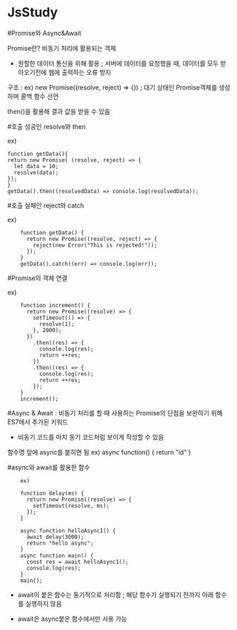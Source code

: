 # JsStudy

#Promise와 Async&Await

Promise란? 비동기 처리에 활용되는 객체

- 원할한 데이터 통신을 위해 활용 ; 서버에 데이터를 요청했을 때, 데이터를 모두 받아오기전에 웹에 출력하는 오류 방지

구조 : ex) new Promise((resolve, reject)  => {}) ; 대기 상태인 Promise객체를 생성하며 콜백 함수 선언

then()을 활용해 결과 값을 받을 수 있음

#호출 성공인 resolve와 then

ex)

    function getData(){
    return new Promise( (resolve, reject) => {
      let data = 10;
      resolve(data);
    });
    }
    getData().then((resolvedData) => console.log(resolvedData));

#호출 실패인 reject와 catch

ex)

        function getData() {
          return new Promise((resolve, reject) => {
            reject(new Error("This is rejected!"));
          });
        }
        getData().catch((err) => console.log(err));


#Promise의 객체 연결

 ex)
 
        function increment() {
          return new Promise((resolve) => {
            setTimeout(() => {
              resolve(1);
            }, 2000);
          })
            .then((res) => {
              console.log(res);
              return ++res;
            })
            .then((res) => {
              console.log(res);
              return ++res;
            });
        }
        increment();

#Async & Await : 비동기 처리를 할 때 사용하는 Promise의 단점을 보완하기 위해 ES7에서 추가된 키워드

- 비동기 코드를 마치 동기 코드처럼 보이게 작성할 수 있음

함수명 앞에 async를 붙히면 됨 ex) async function() { return "id" }
 
#async와 await를 활용한 함수

        ex)
        
        function delay(ms) {
          return new Promise((resolve) => {
            setTimeout(resolve, ms);
          });
        }
        
        async function helloAsync1() {
          await delay(3000);
          return "hello async";
        }
        async function main() {
          const res = await helloAsync1();
          console.log(res);
        }
        main();

- await이 붙은 함수는 동기적으로 처리함 ; 해당 함수가 실행되기 전까지 아래 함수를 실행하지 않음

- await은 async붙은 함수에서만 사용 가능


